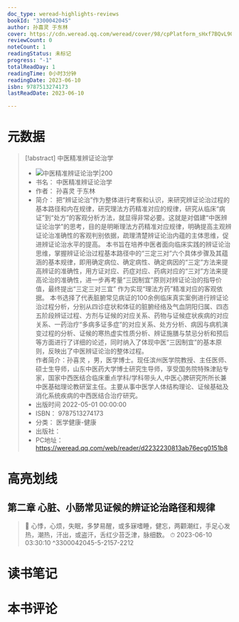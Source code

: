 ```yaml
---
doc_type: weread-highlights-reviews
bookId: "3300042045"
author: 孙喜灵 于东林
cover: https://cdn.weread.qq.com/weread/cover/98/cpPlatform_sHxf7BQvL9QDMsq5CeLjR8/t7_cpPlatform_sHxf7BQvL9QDMsq5CeLjR8.jpg
reviewCount: 0
noteCount: 1
readingStatus: 未标记
progress: "-1"
totalReadDay: 1
readingTime: 0小时3分钟
readingDate: 2023-06-10
isbn: 9787513274173
lastReadDate: 2023-06-10

---
```

# 元数据
> [!abstract] 中医精准辨证论治学
> - ![ 中医精准辨证论治学|200](https://cdn.weread.qq.com/weread/cover/98/cpPlatform_sHxf7BQvL9QDMsq5CeLjR8/t7_cpPlatform_sHxf7BQvL9QDMsq5CeLjR8.jpg)
> - 书名： 中医精准辨证论治学
> - 作者： 孙喜灵 于东林
> - 简介： 把“辨证论治”作为整体进行考察和认识，来研究辨证论治过程的基本路径和内在规律，研究理法方药精准对应的规律，研究从临床“病证”到“处方”的客观分析方法，就显得非常必要。这就是对倡建“中医辨证论治学”的思考，目的是明晰理法方药精准对应规律，明确提高主观辨证论治准确性的客观判别依据，疏理清楚辨证论治内蕴的主体思维，促进辨证论治水平的提高。 
本书旨在培养中医者面向临床实践的辨证论治思维，掌握辨证论治过程基本路径中的“三定三对”六个具体步骤及其蕴涵的基本规律，即用确定病位、确定病性、确定病因的“三定”方法来提高辨证的准确性，用方证对应、药症对应、药病对应的“三对”方法来提高论治的准确性，进一步再考量“三因制宜”原则对辨证论治的指导价值，最终提出“三定三对三宜” 作为实现“理法方药”精准对应的客观依据。 
本书选择了代表脏腑常见病证的100余例临床真实案例进行辨证论治过程分析，分别从四诊症状和体征的脏腑经络及气血阴阳归属、四态五阶段辨证过程、方剂与证候的对应关系、药物与证候症状疾病的对应关系、一药治疗“多病多证多症”的对应关系、处方分析、病因与病机演变过程的分析、证候的寒热虚实性质分析、辨证施膳与禁忌分析和预后等方面进行了详细的论述，同时纳入了体现中医“三因制宜”的基本原则，反映出了中医辨证论治的整体过程。  
作者简介：孙喜灵 ，男，医学博士。现任滨州医学院教授、主任医师、硕士生导师，山东中医药大学博士研究生导师，享受国务院特殊津贴专家，国家中西医结合临床重点学科/学科带头人,中医心脾研究所所长兼中医基础理论教研室主任。主要从事中医学人体结构理论、证候基础及消化系统疾病的中西医结合治疗研究。
> - 出版时间 2022-05-01 00:00:00
> - ISBN： 9787513274173
> - 分类： 医学健康-健康
> - 出版社： 
> - PC地址：https://weread.qq.com/web/reader/d2232230813ab76ecg0151b8

# 高亮划线

## 第二章 心脏、小肠常见证候的辨证论治路径和规律

> 📌 心悸，心烦，失眠，多梦易醒，或多寐嗜睡，健忘，两颧潮红，手足心发热，潮热，汗出，或盗汗，舌红少苔乏津，脉细数。 
> ⏱ 2023-06-10 03:30:10 ^3300042045-5-2157-2212

# 读书笔记

# 本书评论
